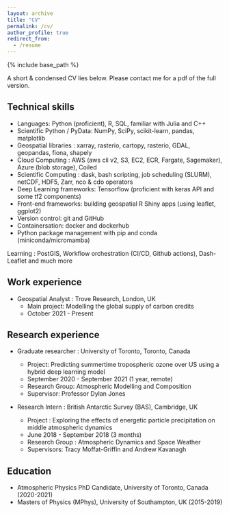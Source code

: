 ```yaml
---
layout: archive
title: "CV"
permalink: /cv/
author_profile: true
redirect_from:
  - /resume
---
```


{% include base_path %}

A short & condensed CV lies below. Please contact me for a pdf of the full version.

## Technical skills

* Languages: Python (proficient), R, SQL, familiar with Julia and C++
* Scientific Python / PyData: NumPy, SciPy, scikit-learn, pandas, matplotlib
* Geospatial libraries : xarray, rasterio, cartopy, rasterio, GDAL, geopandas, fiona, shapely
* Cloud Computing : AWS (aws cli v2, S3, EC2, ECR, Fargate, Sagemaker), Azure (blob storage), Coiled
* Scientific Computing : dask, bash scripting, job scheduling (SLURM), netCDF, HDF5, Zarr, nco & cdo operators
* Deep Learning frameworks: Tensorflow (proficient with keras API and some tf2 components)
* Front-end frameworks: building geospatial R Shiny apps (using leaflet, ggplot2)
* Version control: git and GitHub
* Containersation: docker and dockerhub
* Python package management with pip and conda (miniconda/micromamba)

Learning : PostGIS, Workflow orchestration (CI/CD, Github actions), Dash-Leaflet and much more

## Work experience

* Geospatial Analyst : Trove Research, London, UK
  * Main project: Modelling the global supply of carbon credits 
  * October 2021 - Present
  
## Research experience

* Graduate researcher : University of Toronto, Toronto, Canada
  * Project: Predicting summertime tropospheric ozone over US using a hybrid deep learning model
  * September 2020 - September 2021 (1 year, remote)
  * Research Group: Atmospheric Modelling and Composition
  * Supervisor: Professor Dylan Jones

* Research Intern : British Antarctic Survey (BAS), Cambridge, UK
  * Project : Exploring the effects of energetic particle precipitation on middle atmospheric dynamics
  * June 2018 - September 2018 (3 months)
  * Research Group : Atmospheric Dynamics and Space Weather
  * Supervisors: Tracy Moffat-Griffin and Andrew Kavanagh

## Education

* Atmospheric Physics PhD Candidate, University of Toronto, Canada (2020-2021)
* Masters of Physics (MPhys), University of Southampton, UK (2015-2019)
